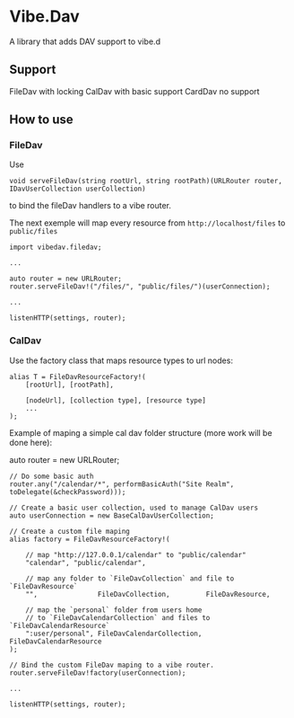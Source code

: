 # Vibe.Dav

A library that adds DAV support to vibe.d

## Support

FileDav with locking
CalDav with basic support
CardDav no support

## How to use

### FileDav

Use 

	void serveFileDav(string rootUrl, string rootPath)(URLRouter router, IDavUserCollection userCollection) 
	
to bind the fileDav handlers to a vibe router.

The next exemple will map every resource from `http://localhost/files` to `public/files`
	
	import vibedav.filedav;
	
	...
	
	auto router = new URLRouter;
	router.serveFileDav!("/files/", "public/files/")(userConnection);
	
	...
	
	listenHTTP(settings, router);  

### CalDav

Use the factory class that maps resource types to url nodes:

	alias T = FileDavResourceFactory!(
		[rootUrl], [rootPath],
		
		[nodeUrl], [collection type], [resource type]
		...
	);
	
	
Example of maping a simple cal dav folder structure (more work will be done here):

auto router = new URLRouter;

	// Do some basic auth
	router.any("/calendar/*", performBasicAuth("Site Realm", toDelegate(&checkPassword)));

	// Create a basic user collection, used to manage CalDav users
	auto userConnection = new BaseCalDavUserCollection;

	// Create a custom file maping
	alias factory = FileDavResourceFactory!(
		
		// map "http://127.0.0.1/calendar" to "public/calendar"
		"calendar", "public/calendar", 
		
		// map any folder to `FileDavCollection` and file to `FileDavResource`
		"",               FileDavCollection,         FileDavResource,
		
		// map the `personal` folder from users home
		// to `FileDavCalendarCollection` and files to `FileDavCalendarResource`
		":user/personal", FileDavCalendarCollection, FileDavCalendarResource
	);

	// Bind the custom FileDav maping to a vibe router.
	router.serveFileDav!factory(userConnection);
	
	...
	
	listenHTTP(settings, router);


